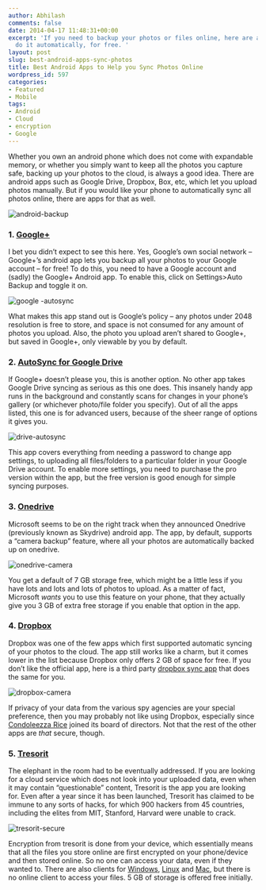 ```yaml
---
author: Abhilash
comments: false
date: 2014-04-17 11:48:31+00:00
excerpt: 'If you need to backup your photos or files online, here are a few apps which
  do it automatically, for free. '
layout: post
slug: best-android-apps-sync-photos
title: Best Android Apps to Help you Sync Photos Online
wordpress_id: 597
categories:
- Featured
- Mobile
tags:
- Android
- Cloud
- encryption
- Google
---
```


Whether you own an android phone which does not come with expandable memory, or whether you simply want to keep all the photos you capture safe, backing up your photos to the cloud, is always a good idea. There are android apps such as Google Drive, Dropbox, Box, etc, which let you upload photos manually. But if you would like your phone to automatically sync all photos online, there are apps for that as well.

![android-backup](images/android-backup.png)


### 1. [Google+](https://play.google.com/store/apps/details?id=com.google.android.apps.plus)


I bet you didn’t expect to see this here. Yes, Google’s own social network – Google+’s android app lets you backup all your photos to your Google account – for free! To do this, you need to have a Google account and (sadly) the Google+ Android app. To enable this, click on Settings>Auto Backup and toggle it on.

![google -autosync](images/google-autosync.png)

What makes this app stand out is Google’s policy – any photos under 2048 resolution is free to store, and space is not consumed for any amount of photos you upload. Also, the photo you upload aren’t shared to Google+, but saved in Google+, only viewable by you by default.


### 2. [AutoSync for Google Drive](https://play.google.com/store/apps/details?id=com.ttxapps.drivesync)


If Google+ doesn’t please you, this is another option. No other app takes Google Drive syncing as serious as this one does. This insanely handy app runs in the background and constantly scans for changes in your phone’s gallery (or whichever photo/file folder you specify). Out of all the apps listed, this one is for advanced users, because of the sheer range of options it gives you.

![drive-autosync](images/drive-autosync.png)

This app covers everything from needing a password to change app settings, to uploading all files/folders to a particular folder in your Google Drive account. To enable more settings, you need to purchase the pro version within the app, but the free version is good enough for simple syncing purposes.


### 3. [Onedrive](https://play.google.com/store/apps/details?id=com.microsoft.skydrive)


Microsoft seems to be on the right track when they announced Onedrive (previously known as Skydrive) android app. The app, by default, supports a “camera backup” feature, where all your photos are automatically backed up on onedrive.

![onedrive-camera](images/onedrive-camera.png)

You get a default of 7 GB storage free, which might be a little less if you have lots and lots and lots of photos to upload. As a matter of fact, Microsoft _wants_ you to use this feature on your phone, that they actually give you 3 GB of extra free storage if you enable that option in the app.


### 4. [Dropbox](https://play.google.com/store/apps/details?id=com.dropbox.android)


Dropbox was one of the few apps which first supported automatic syncing of your photos to the cloud. The app still works like a charm, but it comes lower in the list because Dropbox only offers 2 GB of space for free. If you don’t like the official app, here is a third party [dropbox sync app](https://play.google.com/store/apps/details?id=com.ttxapps.dropsync) that does the same for you.

![dropbox-camera](images/dropbox-camera.png)

If privacy of your data from the various spy agencies are your special preference, then you may probably not like using Dropbox, especially since [Condoleezza Rice](http://en.wikipedia.org/wiki/Condoleezza_Rice#Criticism_of_appointment_to_the_Dropbox_board) joined its board of directors. Not that the rest of the other apps are _that_ secure, though.


### 5. [Tresorit](https://play.google.com/store/apps/details?id=com.tresorit.mobile)


The elephant in the room had to be eventually addressed. If you are looking for a cloud service which does not look into your uploaded data, even when it may contain “questionable” content, Tresorit is the app you are looking for. Even after a year since it has been launched, Tresorit has claimed to be immune to any sorts of hacks, for which 900 hackers from 45 countries, including the elites from MIT, Stanford, Harvard were unable to crack.

![tresorit-secure](images/tresorit-secure.png)

Encryption from tresorit is done from your device, which essentially means that all the files you store online are first encrypted on your phone/device and then stored online. So no one can access your data, even if they wanted to. There are also clients for [Windows](https://tresorit.com/download/windows), [Linux](https://tresorit.com/download/linux) and [Mac](https://tresorit.com/download/mac), but there is no online client to access your files. 5 GB of storage is offered free initially.
